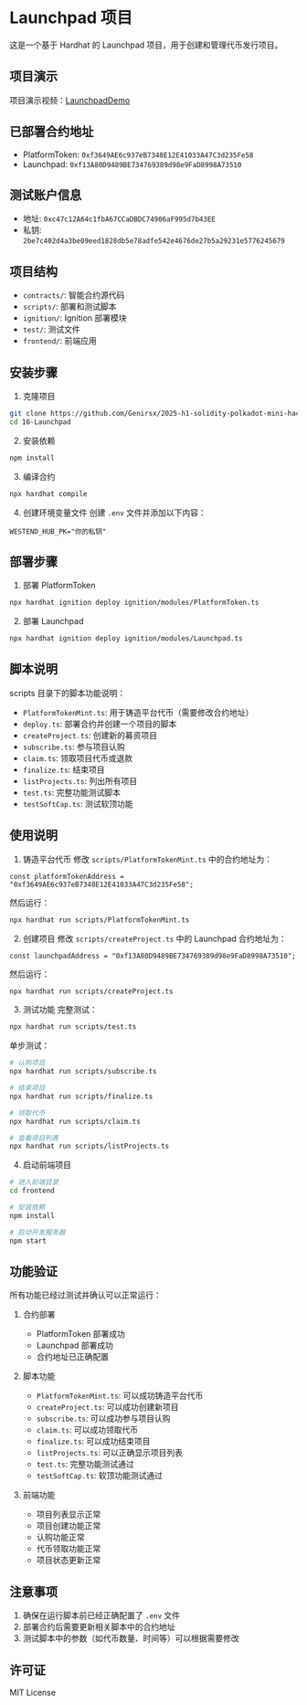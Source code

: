 # Launchpad 项目

这是一个基于 Hardhat 的 Launchpad 项目，用于创建和管理代币发行项目。

## 项目演示

项目演示视频：[LaunchpadDemo](https://www.bilibili.com/video/BV1bcJrzaE4B?vd_source=64cfd56c7b3c7cbf9a047c4aabad3dba)

## 已部署合约地址

- PlatformToken: `0xf3649AE6c937eB7348E12E41033A47C3d235Fe58`
- Launchpad: `0xf13A80D9489BE734769389d98e9FaD8998A73510`

## 测试账户信息

- 地址: `0xc47c12A64c1fbA67CCaDBDC74906aF995d7b43EE`
- 私钥: `2be7c402d4a3be09eed1828db5e78adfe542e4676de27b5a29231e5776245679`

## 项目结构

- `contracts/`: 智能合约源代码
- `scripts/`: 部署和测试脚本
- `ignition/`: Ignition 部署模块
- `test/`: 测试文件
- `frontend/`: 前端应用

## 安装步骤

1. 克隆项目
```bash
git clone https://github.com/Genirsx/2025-h1-solidity-polkadot-mini-hackathon.git
cd 16-Launchpad
```

2. 安装依赖
```bash
npm install
```

3. 编译合约
```bash
npx hardhat compile
```

4. 创建环境变量文件
   创建 `.env` 文件并添加以下内容：
```
WESTEND_HUB_PK="你的私钥"
```

## 部署步骤

1. 部署 PlatformToken
```bash
npx hardhat ignition deploy ignition/modules/PlatformToken.ts
```

2. 部署 Launchpad
```bash
npx hardhat ignition deploy ignition/modules/Launchpad.ts
```

## 脚本说明

scripts 目录下的脚本功能说明：

- `PlatformTokenMint.ts`: 用于铸造平台代币（需要修改合约地址）
- `deploy.ts`: 部署合约并创建一个项目的脚本
- `createProject.ts`: 创建新的募资项目
- `subscribe.ts`: 参与项目认购
- `claim.ts`: 领取项目代币或退款
- `finalize.ts`: 结束项目
- `listProjects.ts`: 列出所有项目
- `test.ts`: 完整功能测试脚本
- `testSoftCap.ts`: 测试软顶功能

## 使用说明

1. 铸造平台代币
   修改 `scripts/PlatformTokenMint.ts` 中的合约地址为：
```
const platformTokenAddress = "0xf3649AE6c937eB7348E12E41033A47C3d235Fe58";
```
然后运行：
```bash
npx hardhat run scripts/PlatformTokenMint.ts
```

2. 创建项目
   修改 `scripts/createProject.ts` 中的 Launchpad 合约地址为：
```
const launchpadAddress = "0xf13A80D9489BE734769389d98e9FaD8998A73510";
```
然后运行：
```bash
npx hardhat run scripts/createProject.ts
```

3. 测试功能
   完整测试：
```bash
npx hardhat run scripts/test.ts
```

单步测试：
```bash
# 认购项目
npx hardhat run scripts/subscribe.ts

# 结束项目
npx hardhat run scripts/finalize.ts

# 领取代币
npx hardhat run scripts/claim.ts

# 查看项目列表
npx hardhat run scripts/listProjects.ts
```

4. 启动前端项目
```bash
# 进入前端目录
cd frontend

# 安装依赖
npm install

# 启动开发服务器
npm start
```

## 功能验证

所有功能已经过测试并确认可以正常运行：

1. 合约部署
   - PlatformToken 部署成功
   - Launchpad 部署成功
   - 合约地址已正确配置

2. 脚本功能
   - `PlatformTokenMint.ts`: 可以成功铸造平台代币
   - `createProject.ts`: 可以成功创建新项目
   - `subscribe.ts`: 可以成功参与项目认购
   - `claim.ts`: 可以成功领取代币
   - `finalize.ts`: 可以成功结束项目
   - `listProjects.ts`: 可以正确显示项目列表
   - `test.ts`: 完整功能测试通过
   - `testSoftCap.ts`: 软顶功能测试通过

3. 前端功能
   - 项目列表显示正常
   - 项目创建功能正常
   - 认购功能正常
   - 代币领取功能正常
   - 项目状态更新正常

## 注意事项

1. 确保在运行脚本前已经正确配置了 `.env` 文件
2. 部署合约后需要更新相关脚本中的合约地址
3. 测试脚本中的参数（如代币数量、时间等）可以根据需要修改

## 许可证

MIT License
